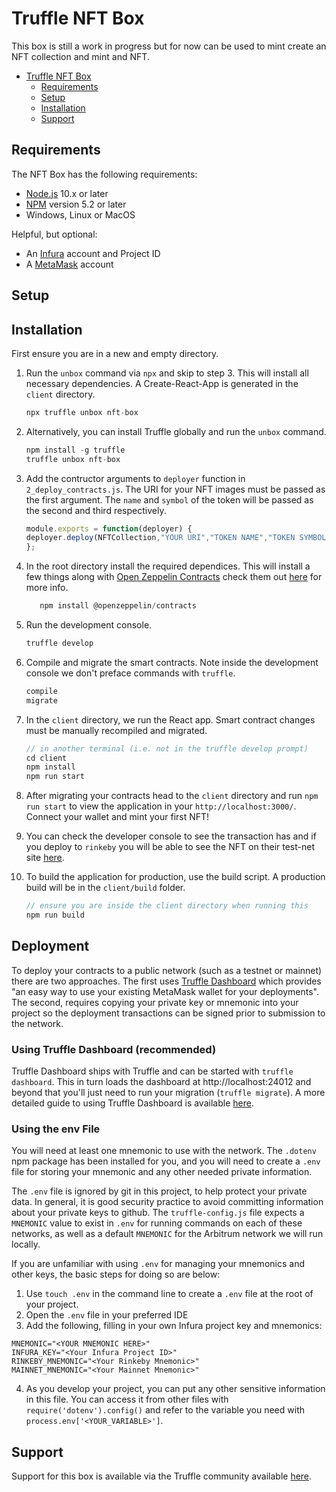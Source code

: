# Truffle NFT Box
This box is still a work in progress but for now can be used to mint create an NFT collection and mint and NFT.

- [Truffle NFT Box](#truffle-nft-box)
  - [Requirements](#requirements)
  - [Setup](#setup)
  - [Installation](#installation)
  - [Support](#support)

## Requirements

The NFT Box has the following requirements:

- [Node.js](https://nodejs.org/) 10.x or later
- [NPM](https://docs.npmjs.com/cli/) version 5.2 or later
- Windows, Linux or MacOS

Helpful, but optional:
- An [Infura](https://infura.io/) account and Project ID
- A [MetaMask](https://metamask.io/) account

## Setup

## Installation

First ensure you are in a new and empty directory.

1. Run the `unbox` command via `npx` and skip to step 3. This will install all necessary dependencies. A Create-React-App is generated in the `client` directory.
   ```js
   npx truffle unbox nft-box
   ```

2. Alternatively, you can install Truffle globally and run the `unbox` command.
    ```javascript
    npm install -g truffle
    truffle unbox nft-box
    ```
    
3. Add the contructor arguments to `deployer` function in `2_deploy_contracts.js`. The URI for your NFT images must be passed as the first argument. The `name` and `symbol` of the token will be passed as the second and third respectively.
    ```javascript
    module.exports = function(deployer) {
    deployer.deploy(NFTCollection,"YOUR URI","TOKEN NAME","TOKEN SYMBOL");
   };
    ``````
4. In the root directory install the required dependices. This will install a few things along with [Open Zeppelin Contracts](https://docs.openzeppelin.com/contracts/4.x/erc721) check them out [here](https://docs.openzeppelin.com/contracts/4.x/erc721) for more info.
   ```javascript
      npm install @openzeppelin/contracts
      ```
      
5. Run the development console.
    ```javascript
    truffle develop
    ```

6. Compile and migrate the smart contracts. Note inside the development console we don't preface commands with `truffle`.
    ```javascript
    compile
    migrate

7. In the `client` directory, we run the React app. Smart contract changes must be manually recompiled and migrated.
    ```javascript
    // in another terminal (i.e. not in the truffle develop prompt)
    cd client
    npm install
    npm run start
    ```
8. After migrating your contracts head to the `client` directory and run `npm run start` to view the application in your `http://localhost:3000/`. Connect your wallet      and mint your first NFT!

9. You can check the developer console to see the transaction has and if you deploy to `rinkeby` you will be able to see the NFT on their test-net site [here](https://testnets.opensea.io/).

10. To build the application for production, use the build script. A production build will be in the `client/build` folder.
    ```javascript
    // ensure you are inside the client directory when running this
    npm run build
    ```

## Deployment

To deploy your contracts to a public network (such as a testnet or mainnet) there are two approaches. The first uses [Truffle Dashboard](https://trufflesuite.com/docs/truffle/getting-started/using-the-truffle-dashboard.html) which provides "an easy way to use your existing MetaMask wallet for your deployments". The second, requires copying your private key or mnemonic into your project so the deployment transactions can be signed prior to submission to the network.

### Using Truffle Dashboard (recommended)

Truffle Dashboard ships with Truffle and can be started with `truffle dashboard`. This in turn loads the dashboard at http://localhost:24012 and beyond that you'll just need to run your migration (`truffle migrate`). A more detailed guide to using Truffle Dashboard is available [here](https://trufflesuite.com/blog/introducing-truffle-dashboard/).

### Using the env File

You will need at least one mnemonic to use with the network. The `.dotenv` npm package has been installed for you, and you will need to create a `.env` file for storing your mnemonic and any other needed private information.

The `.env` file is ignored by git in this project, to help protect your private data. In general, it is good security practice to avoid committing information about your private keys to github. The `truffle-config.js` file expects a `MNEMONIC` value to exist in `.env` for running commands on each of these networks, as well as a default `MNEMONIC` for the Arbitrum network we will run locally.

If you are unfamiliar with using `.env` for managing your mnemonics and other keys, the basic steps for doing so are below:

1) Use `touch .env` in the command line to create a `.env` file at the root of your project.
2) Open the `.env` file in your preferred IDE
3) Add the following, filling in your own Infura project key and mnemonics:

```
MNEMONIC="<YOUR MNEMONIC HERE>"
INFURA_KEY="<Your Infura Project ID>"
RINKEBY_MNEMONIC="<Your Rinkeby Mnemonic>"
MAINNET_MNEMONIC="<Your Mainnet Mnemonic>"
```

4) As you develop your project, you can put any other sensitive information in this file. You can access it from other files with `require('dotenv').config()` and refer to the variable you need with `process.env['<YOUR_VARIABLE>']`.

## Support

Support for this box is available via the Truffle community available [here](https://www.trufflesuite.com/community).
